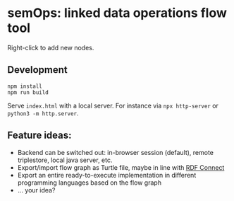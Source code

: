 # semOps: linked data operations flow tool

Right-click to add new nodes.

## Development

```shell
npm install
npm run build
```

Serve `index.html` with a local server. For instance via `npx http-server` or `python3 -m http.server`.


## Feature ideas:
- Backend can be switched out: in-browser session (default), remote triplestore, local java server, etc.
- Export/import flow graph as Turtle file, maybe in line with [RDF Connect](https://github.com/rdf-connect)
- Export an entire ready-to-execute implementation in different programming languages based on the flow graph
- ... your idea?
